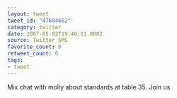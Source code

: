 ```yaml
---
layout: tweet
tweet_id: "47604662"
category: twitter
date: 2007-05-02T19:46:11.000Z
source: Twitter SMS
favorite_count: 0
retweet_count: 0
tags:
- tweet
---
```


Mix chat with molly about standards at table 35. Join us
